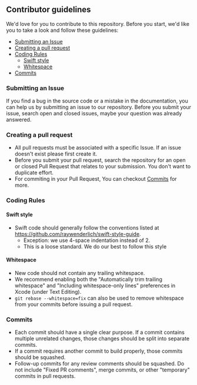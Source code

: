 ## Contributor guidelines
We'd love for you to contribute to this repository. Before you start, we'd like you to take a look and follow these guidelines:
  - [Submitting an Issue](#submitting-an-issue)
  - [Creating a pull request](#creating-a-pull-request)
  - [Coding Rules](#coding-rules)
    - [Swift style](#swift-style)
    - [Whitespace](#whitespace)
  - [Commits](#commits)

### Submitting an Issue
If you find a bug in the source code or a mistake in the documentation, you can help us by submitting an issue to our repository. Before you submit your issue, search open and closed issues, maybe your question was already answered.

### Creating a pull request
* All pull requests must be associated with a specific Issue. If an issue doesn't exist please first create it.
* Before you submit your pull request, search the repository for an open or closed Pull Request that relates to your submission. You don't want to duplicate effort. 
* For commiting in your Pull Request, You can checkout [Commits](#commits) for more.

### Coding Rules

#### Swift style
* Swift code should generally follow the conventions listed at https://github.com/raywenderlich/swift-style-guide.
  * Exception: we use 4-space indentation instead of 2.
  * This is a loose standard. We do our best to follow this style

#### Whitespace
* New code should not contain any trailing whitespace.
* We recommend enabling both the "Automatically trim trailing whitespace" and "Including whitespace-only lines" preferences in Xcode (under Text Editing).
* <code>git rebase --whitespace=fix</code> can also be used to remove whitespace from your commits before issuing a pull request.

### Commits
* Each commit should have a single clear purpose. If a commit contains multiple unrelated changes, those changes should be split into separate commits.
* If a commit requires another commit to build properly, those commits should be squashed.
* Follow-up commits for any review comments should be squashed. Do not include "Fixed PR comments", merge commits, or other "temporary" commits in pull requests.
